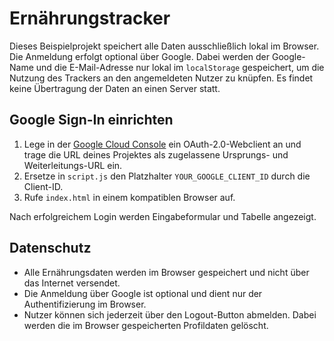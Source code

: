 # Ernährungstracker

Dieses Beispielprojekt speichert alle Daten ausschließlich lokal im Browser. Die Anmeldung erfolgt optional über Google. Dabei werden der Google-Name und die E-Mail-Adresse nur lokal im `localStorage` gespeichert, um die Nutzung des Trackers an den angemeldeten Nutzer zu knüpfen. Es findet keine Übertragung der Daten an einen Server statt.

## Google Sign-In einrichten
1. Lege in der [Google Cloud Console](https://console.cloud.google.com/) ein OAuth-2.0-Webclient an und trage die URL deines Projektes als zugelassene Ursprungs- und Weiterleitungs-URL ein.
2. Ersetze in `script.js` den Platzhalter `YOUR_GOOGLE_CLIENT_ID` durch die Client-ID.
3. Rufe `index.html` in einem kompatiblen Browser auf.

Nach erfolgreichem Login werden Eingabeformular und Tabelle angezeigt. 

## Datenschutz
- Alle Ernährungsdaten werden im Browser gespeichert und nicht über das Internet versendet.
- Die Anmeldung über Google ist optional und dient nur der Authentifizierung im Browser.
- Nutzer können sich jederzeit über den Logout-Button abmelden. Dabei werden die im Browser gespeicherten Profildaten gelöscht.
